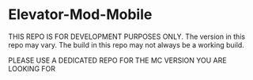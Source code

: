# Elevator-Mod-Mobile

THIS REPO IS FOR DEVELOPMENT PURPOSES ONLY. The version in this repo may vary. The build in this repo may not always be a working build. 

PLEASE USE A DEDICATED REPO FOR THE MC VERSION YOU ARE LOOKING FOR
